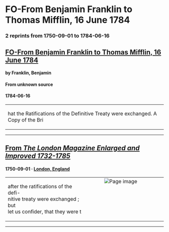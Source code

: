 
# FO-From Benjamin Franklin to Thomas Mifflin, 16 June 1784

### 2 reprints from 1750-09-01 to 1784-06-16

## [FO-From Benjamin Franklin to Thomas Mifflin, 16 June 1784](https://founders.archives.gov/documents/Franklin/01-42-02-0213)

#### by Franklin, Benjamin

#### From unknown source

#### 1784-06-16

<table style="width: 100%;"><tr><td style="width: 50%">

hat the Ratifications of the Definitive Treaty were exchanged. A Copy of the Bri
</td></tr></table>

---

## [From _The London Magazine Enlarged and Improved 1732-1785_](https://archive.org/details/sim_london-magazine-enlarged-and-improved_1750-09_19/page/n16/mode/1up?view=theater)

#### 1750-09-01 &middot; [London, England](http://dbpedia.org/resource/London)

<table style="width: 100%;"><tr><td style="width: 50%">

  
after the ratifications of the defi-  
nitive treaty were exchanged ; but  
let us confider, that they were t
</td><td style="width: 50%; max-height: 75%; margin: auto; display: block;">
<img alt="Page image" src="https://iiif.archive.org/iiif/sim_london-magazine-enlarged-and-improved_1750-09_19&#0036;16/pct:45.483461,8.736349,33.874046,4.446178/600,/0/default.jpg"/>
</td>
</tr></table>

---


